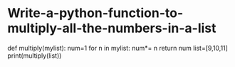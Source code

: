 # Write-a-python-function-to-multiply-all-the-numbers-in-a-list
def multiply(mylist):
    num=1
    for n in mylist:
        num*= n
    return num
list=[9,10,11]
print(multiply(list))
